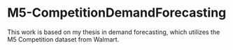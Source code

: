 # M5-CompetitionDemandForecasting
This work is based on my thesis in demand forecasting, which utilizes the M5 Competition dataset from Walmart.
